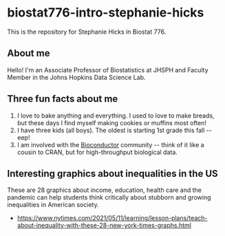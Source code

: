 # biostat776-intro-stephanie-hicks

This is the repository for Stephanie Hicks in Biostat 776.

## About me 

Hello! I'm an Associate Professor of Biostatistics at JHSPH and Faculty Member in the Johns Hopkins Data Science Lab. 

## Three fun facts about me 

1. I love to bake anything and everything. I used to love to make breads, but these days I find myself making cookies or muffins most often! 
2. I have three kids (all boys). The oldest is starting 1st grade this fall -- eep! 
3. I am involved with the [Bioconductor](https://bioconductor.org) community -- think of it like a cousin to CRAN, but for high-throughput biological data.

## Interesting graphics about inequalities in the US

These are 28 graphics about income, education, health care and the pandemic can help students think critically about stubborn and growing inequalities in American society.

- https://www.nytimes.com/2021/05/11/learning/lesson-plans/teach-about-inequality-with-these-28-new-york-times-graphs.html

